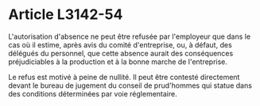 # Article L3142-54

L'autorisation d'absence ne peut être refusée par l'employeur que dans le cas où il estime, après avis du comité d'entreprise, ou, à défaut, des délégués du personnel, que cette absence aurait des conséquences préjudiciables à la production et à la bonne marche de l'entreprise.

Le refus est motivé à peine de nullité. Il peut être contesté directement devant le bureau de jugement du conseil de prud'hommes qui statue dans des conditions déterminées par voie réglementaire.